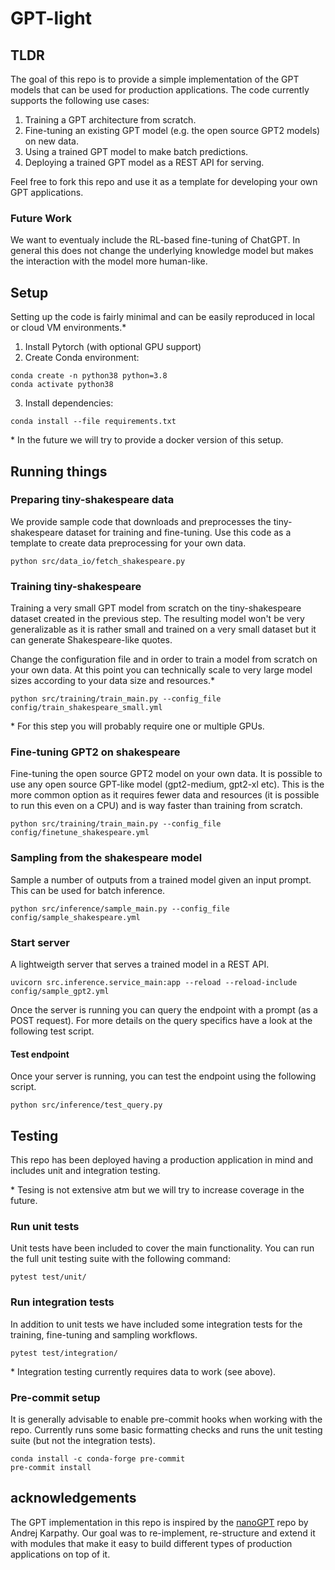 # GPT-light

## TLDR
The goal of this repo is to provide a simple implementation of the GPT models that can be used for production applications. The code currently supports the following use cases:

1) Training a GPT architecture from scratch.
2) Fine-tuning an existing GPT model (e.g. the open source GPT2 models) on new data.
3) Using a trained GPT model to make batch predictions.
4) Deploying a trained GPT model as a REST API for serving.

Feel free to fork this repo and use it as a template for developing your own GPT applications.

### Future Work

We want to eventualy include the RL-based fine-tuning of ChatGPT. In general this does not change the underlying knowledge model but makes the interaction with the model more human-like.

## Setup
Setting up the code is fairly minimal and can be easily reproduced in local or cloud VM environments.\*

1. Install Pytorch (with optional GPU support)
2. Create Conda environment:
```
conda create -n python38 python=3.8
conda activate python38
```
3. Install dependencies:
```
conda install --file requirements.txt
```

\* In the future we will try to provide a docker version of this setup.

## Running things
### Preparing tiny-shakespeare data

We provide sample code that downloads and preprocesses the tiny-shakespeare dataset for training and fine-tuning. Use this code as a template to create data preprocessing for your own data.
```
python src/data_io/fetch_shakespeare.py
```

### Training tiny-shakespeare

Training a very small GPT model from scratch on the tiny-shakespeare dataset created in the previous step. The resulting model won't be very generalizable as it is rather small and trained on a very small dataset but it can generate Shakespeare-like quotes.

Change the configuration file and in order to train a model from scratch on your own data. At this point you can technically scale to very large model sizes according to your data size and resources.\*
```
python src/training/train_main.py --config_file config/train_shakespeare_small.yml
```

\* For this step you will probably require one or multiple GPUs.

### Fine-tuning GPT2 on shakespeare

Fine-tuning the open source GPT2 model on your own data. It is possible to use any open source GPT-like model (gpt2-medium, gpt2-xl etc). This is the more common option as it requires fewer data and resources (it is possible to run this even on a CPU) and is way faster than training from scratch.
```
python src/training/train_main.py --config_file config/finetune_shakespeare.yml
```

### Sampling from the shakespeare model

Sample a number of outputs from a trained model given an input prompt. This can be used for batch inference.
```
python src/inference/sample_main.py --config_file config/sample_shakespeare.yml
```

### Start server

A lightweigth server that serves a trained model in a REST API.
```
uvicorn src.inference.service_main:app --reload --reload-include config/sample_gpt2.yml
```

Once the server is running you can query the endpoint with a prompt (as a POST request). For more details on the query specifics have a look at the following test script.

#### Test endpoint
Once your server is running, you can test the endpoint using the following script.
```
python src/inference/test_query.py
```

## Testing
This repo has been deployed having a production application in mind and includes unit and integration testing.

\* Tesing is not extensive atm but we will try to increase coverage in the future.

### Run unit tests
Unit tests have been included to cover the main functionality. You can run the full unit testing suite with the following command:

```
pytest test/unit/
```

### Run integration tests
In addition to unit tests we have included some integration tests for the training, fine-tuning and sampling workflows.

```
pytest test/integration/
```

\* Integration testing currently requires data to work (see above).

### Pre-commit setup
It is generally advisable to enable pre-commit hooks when working with the repo. Currently runs some basic formatting checks and runs the unit testing suite (but not the integration tests).

```
conda install -c conda-forge pre-commit
pre-commit install
```

## acknowledgements
The GPT implementation in this repo is inspired by the [nanoGPT](https://github.com/karpathy/nanoGPT/tree/master) repo by Andrej Karpathy. Our goal was to re-implement, re-structure and extend it with modules that make it easy to build different types of production applications on top of it.
